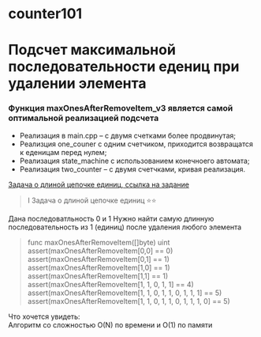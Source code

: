 # counter101
# **Подсчет максимальной последовательности едениц при удалении элемента**
 
###  Функция **maxOnesAfterRemoveItem_v3** является самой оптимальной реализацией подсчета

+ Реализация в main.cpp – с двумя счетками более продвинутая; 
+ Реализция one_couner с одним счетчиком, приходится возвращатся к еденицам перед нулем;
+ Реализация state_machine  с использованием конечноего автомата;
+ Реализация two_counter – с двумя счетчками, кривая реализация.


[Задача о длиной цепочке единиц, ссылка на задание](https://gist.github.com/rusdevops/d85340e26aeac720c338874492adf637#file-21195-md)

> I Задача о длиной цепочке единиц ⭐⭐

Дана последоватльность 0 и 1
Нужно найти самую длинную последовательность из 1 (единиц) после удаления любого элемента

> func maxOnesAfterRemoveItem([]byte) uint\
> assert(maxOnesAfterRemoveItem[0,0] == 0)\
> assert(maxOnesAfterRemoveItem[0,1] == 1)\
> assert(maxOnesAfterRemoveItem[1,0] == 1)\
> assert(maxOnesAfterRemoveItem[1,1] == 1)\
> assert(maxOnesAfterRemoveItem[1, 1, 0, 1, 1] == 4)\
> assert(maxOnesAfterRemoveItem[1, 1, 0, 1, 1, 0, 1, 1, 1] == 5)\
> assert(maxOnesAfterRemoveItem[1, 1, 0, 1, 1, 0, 1, 1, 1, 0] == 5)

Что хочется увидеть:\
Алгоритм со сложностью O(N) по времени и O(1) по памяти
